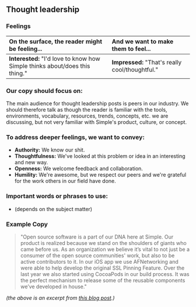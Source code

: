 ## Thought leadership

### Feelings

|On the surface, the reader might be feeling... | And we want to make them to feel... |
|:---------------|:---------------|
| **Interested:** "I'd love to know how Simple thinks about/does this thing."| **Impressed:** "That's really cool/thoughtful."|

### Our copy should focus on:
The main audience for thought leadership posts is peers in our industry. We should therefore talk as though the reader is familiar with the tools, environments, vocabulary, resources, trends, concepts, etc. we are discussing, but not very familiar with Simple's product, culture, or concept.

### To address deeper feelings, we want to convey:
- **Authority:** We know our shit.
- **Thoughtfulness:** We've looked at this problem or idea in an interesting and new way.
- **Openness:** We welcome feedback and collaboration.
- **Humility:** We're awesome, but we respect our peers and we're grateful for the work others in our field have done.

### Important words or phrases to use:
- (depends on the subject matter)

### **Example Copy**
>"Open source software is a part of our DNA here at Simple. Our product is realized because we stand on the shoulders of giants who came before us. As an organization we believe it’s vital to not just be a consumer of the open source communities' work, but also to be active contributors to it. In our iOS app we use AFNetworking and were able to help develop the original SSL Pinning Feature. Over the last year we also started using CocoaPods in our build process. It was the perfect mechanism to release some of the reusable components we’ve developed in house."

*(the above is an excerpt from [this blog post](https://www.simple.com/engineering/ios-open-source-and-simple).)*